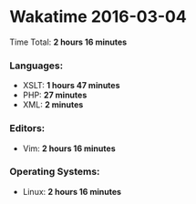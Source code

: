 # Wakatime 2016-03-04

Time Total: **2 hours 16 minutes**

### Languages:
- XSLT: **1 hours 47 minutes** 
- PHP: **27 minutes** 
- XML: **2 minutes** 

### Editors:
- Vim: **2 hours 16 minutes** 

### Operating Systems:
- Linux: **2 hours 16 minutes** 

